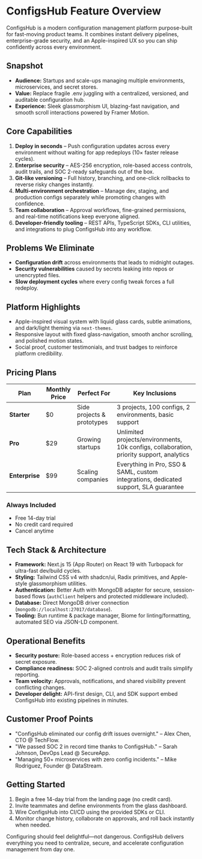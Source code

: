 # ConfigsHub Feature Overview

ConfigsHub is a modern configuration management platform purpose-built for fast-moving product teams. It combines instant delivery pipelines, enterprise-grade security, and an Apple-inspired UX so you can ship confidently across every environment.

## Snapshot

- **Audience:** Startups and scale-ups managing multiple environments, microservices, and secret stores.
- **Value:** Replace fragile .env juggling with a centralized, versioned, and auditable configuration hub.
- **Experience:** Sleek glassmorphism UI, blazing-fast navigation, and smooth scroll interactions powered by Framer Motion.

## Core Capabilities

1. **Deploy in seconds** – Push configuration updates across every environment without waiting for app redeploys (10× faster release cycles).
2. **Enterprise security** – AES-256 encryption, role-based access controls, audit trails, and SOC 2-ready safeguards out of the box.
3. **Git-like versioning** – Full history, branching, and one-click rollbacks to reverse risky changes instantly.
4. **Multi-environment orchestration** – Manage dev, staging, and production configs separately while promoting changes with confidence.
5. **Team collaboration** – Approval workflows, fine-grained permissions, and real-time notifications keep everyone aligned.
6. **Developer-friendly tooling** – REST APIs, TypeScript SDKs, CLI utilities, and integrations to plug ConfigsHub into any workflow.

## Problems We Eliminate

- **Configuration drift** across environments that leads to midnight outages.
- **Security vulnerabilities** caused by secrets leaking into repos or unencrypted files.
- **Slow deployment cycles** where every config tweak forces a full redeploy.

## Platform Highlights

- Apple-inspired visual system with liquid glass cards, subtle animations, and dark/light theming via `next-themes`.
- Responsive layout with fixed glass-navigation, smooth anchor scrolling, and polished motion states.
- Social proof, customer testimonials, and trust badges to reinforce platform credibility.

## Pricing Plans

| Plan           | Monthly Price | Perfect For                | Key Inclusions                                                                           |
| -------------- | ------------- | -------------------------- | ---------------------------------------------------------------------------------------- |
| **Starter**    | $0            | Side projects & prototypes | 3 projects, 100 configs, 2 environments, basic support                                   |
| **Pro**        | $29           | Growing startups           | Unlimited projects/environments, 10k configs, collaboration, priority support, analytics |
| **Enterprise** | $99           | Scaling companies          | Everything in Pro, SSO & SAML, custom integrations, dedicated support, SLA guarantee     |

### Always Included

- Free 14-day trial
- No credit card required
- Cancel anytime

## Tech Stack & Architecture

- **Framework:** Next.js 15 (App Router) on React 19 with Turbopack for ultra-fast dev/build cycles.
- **Styling:** Tailwind CSS v4 with shadcn/ui, Radix primitives, and Apple-style glassmorphism utilities.
- **Authentication:** Better Auth with MongoDB adapter for secure, session-based flows (`authClient` helpers and protected middleware included).
- **Database:** Direct MongoDB driver connection (`mongodb://localhost:27017/database`).
- **Tooling:** Bun runtime & package manager, Biome for linting/formatting, automated SEO via JSON-LD component.

## Operational Benefits

- **Security posture:** Role-based access + encryption reduces risk of secret exposure.
- **Compliance readiness:** SOC 2-aligned controls and audit trails simplify reporting.
- **Team velocity:** Approvals, notifications, and shared visibility prevent conflicting changes.
- **Developer delight:** API-first design, CLI, and SDK support embed ConfigsHub into existing pipelines in minutes.

## Customer Proof Points

- "ConfigsHub eliminated our config drift issues overnight." – Alex Chen, CTO @ TechFlow.
- "We passed SOC 2 in record time thanks to ConfigsHub." – Sarah Johnson, DevOps Lead @ SecureApp.
- "Managing 50+ microservices with zero config incidents." – Mike Rodriguez, Founder @ DataStream.

## Getting Started

1. Begin a free 14-day trial from the landing page (no credit card).
2. Invite teammates and define environments from the glass dashboard.
3. Wire ConfigsHub into CI/CD using the provided SDKs or CLI.
4. Monitor change history, collaborate on approvals, and roll back instantly when needed.

Configuring should feel delightful—not dangerous. ConfigsHub delivers everything you need to centralize, secure, and accelerate configuration management from day one.
